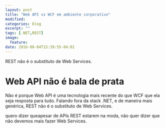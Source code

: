 ```yaml
---
layout: post
title: "Web API vs WCF em ambiente corporativo"
modified:
categories: blog
excerpt: ""
tags: [.NET,REST]
image:
  feature:
date: 2016-08-04T15:39:55-04:01
---
```


REST não é o substituto de Web Services. 

# Web API não é bala de prata

Não é porque Web API é uma tecnologia mais recente do que WCF que ela seja resposta para tudo. Falando fora da stack .NET, e de maneira mais genérica, REST não é o substituto de Web Services. 

quero dizer queapesar de APIs REST estarem na moda, não quer dizer que não devemos mais fazer Web Services.

